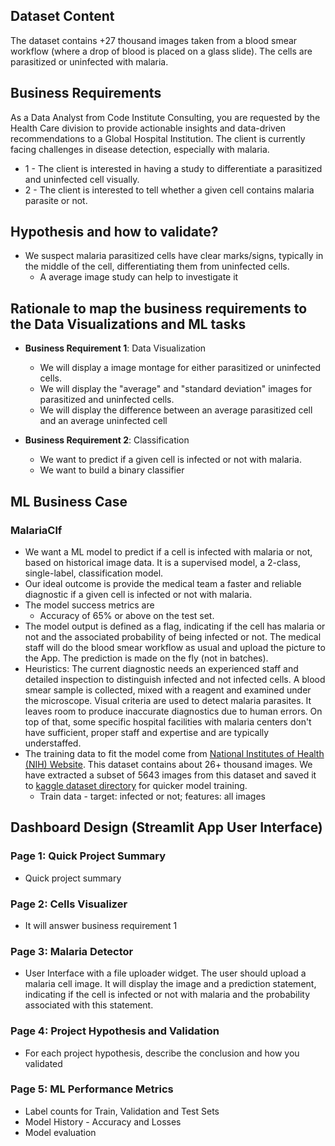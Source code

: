 ## Dataset Content
The dataset contains +27 thousand images taken from a blood smear workflow (where a drop of blood is placed on a glass slide). The cells are parasitized or uninfected with malaria.


## Business Requirements
As a Data Analyst from Code Institute Consulting, you are requested by the Health Care division to provide actionable insights and data-driven recommendations to a Global Hospital Institution. The client is currently facing challenges in disease detection, especially with malaria.
* 1 - The client is interested in having a study to differentiate a parasitized and uninfected cell visually.
* 2 - The client is interested to tell whether a given cell contains malaria parasite or not.


## Hypothesis and how to validate?
* We suspect malaria parasitized cells have clear marks/signs, typically in the middle of the cell, differentiating them from uninfected cells. 
  * A average image study can help to investigate it


## Rationale to map the business requirements to the Data Visualizations and ML tasks
* **Business Requirement 1**: Data Visualization 
	* We will display a image montage for either parasitized or uninfected cells.
	* We will display the "average" and "standard deviation" images for parasitized and uninfected cells.
	* We will display the difference between an average parasitized cell and an average uninfected cell

* **Business Requirement 2**:  Classification
	* We want to predict if a given cell is infected or not with malaria. 
	* We want to build a binary classifier


## ML Business Case
### MalariaClf
* We want a ML model to predict if a cell is infected with malaria or not, based on historical image data. It is a supervised model, a 2-class, single-label, classification model.
* Our ideal outcome is provide the medical team a faster and reliable diagnostic if a given cell is infected or not with malaria.
* The model success metrics are
	* Accuracy of 65% or above on the test set.
* The model output is defined as a flag, indicating if the cell has malaria or not and the associated probability of being infected or not. The medical staff will do the blood smear workflow as usual and upload the picture to the App. The prediction is made on the fly (not in batches).
* Heuristics: The current diagnostic needs an experienced staff and detailed inspection to distinguish infected and not infected cells. A blood smear sample is collected, mixed with a reagent and examined under the microscope. Visual criteria are used to detect malaria parasites. It leaves room to produce inaccurate diagnostics due to human errors. On top of that, some specific hospital facilities with malaria centers don't have sufficient, proper staff and expertise and are typically understaffed.
* The training data to fit the model come from [National Institutes of Health (NIH) Website](https://ceb.nlm.nih.gov/repositories/malaria-datasets/). This dataset contains about 26+ thousand images. We have extracted a subset of 5643 images from this dataset and saved it to [kaggle dataset directory](https://www.kaggle.com/gyanshashwat1611/malaria-cell-classification/) for quicker model training.
	* Train data - target: infected or not; features: all images



## Dashboard Design (Streamlit App User Interface)

### Page 1: Quick Project Summary
* Quick project summary

### Page 2: Cells Visualizer
* It will answer business requirement 1

### Page 3: Malaria Detector
* User Interface with a file uploader widget. The user should upload a malaria cell image. It will display the image and a prediction statement, indicating if the cell is infected or not with malaria and the probability associated with this statement. 

### Page 4: Project Hypothesis and Validation
* For each project hypothesis, describe the conclusion and how you validated

### Page 5: ML Performance Metrics
* Label counts for Train, Validation and Test Sets
* Model History - Accuracy and Losses
* Model evaluation

